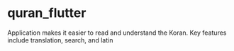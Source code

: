 # quran_flutter
Application makes it easier to read and understand the Koran. Key features include translation, search, and latin
